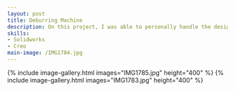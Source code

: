 ```yaml
---
layout: post
title: Deburring Machine
description: On this project, I was able to personally handle the design, development, and implementation of a clip deburring machine. I handled the design of the sound proofing panels and the construction of the table frame, the programming of the PLC used to control the tester, and the drafting of the SOP used to train employees on the machine.
skills: 
- Solidworks
- Creo
main-image: /IMG1784.jpg
---
```

{% include image-gallery.html images="IMG1785.jpg" height="400" %} {% include image-gallery.html images="IMG1783.jpg" height="400" %}
<br>
